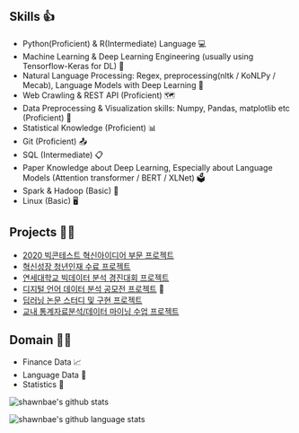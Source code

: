 ## Skills 👍
- Python(Proficient) & R(Intermediate) Language 💻
- Machine Learning & Deep Learning Engineering (usually using Tensorflow-Keras for DL) 📱
- Natural Language Processing: Regex, preprocessing(nltk / KoNLPy / Mecab), Language Models with Deep Learning 📰
- Web Crawling & REST API (Proficient) 🗺
- Data Preprocessing & Visualization skills: Numpy, Pandas, matplotlib etc (Proficient) 🧭
- Statistical Knowledge (Proficient) 📊
- Git (Proficient) 📤
- SQL (Intermediate) 📋
- Paper Knowledge about Deep Learning, Especially about Language Models (Attention transformer / BERT / XLNet) 🗳
- Spark & Hadoop (Basic) 📲
- Linux (Basic) 🖥


## Projects 🧑‍💼
- [2020 빅콘테스트 혁신아이디어 부문 프로젝트](https://github.com/shawnbae/Projects/blob/master/Competition/2020%20%EB%B9%85%EC%BD%98%ED%85%8C%EC%8A%A4%ED%8A%B8%20%ED%98%81%EC%8B%A0%EC%95%84%EC%9D%B4%EB%94%94%EC%96%B4%EB%B6%80%EB%AC%B8/%EC%97%AD%EC%82%BC1701%ED%98%B8.pdf)
- [혁신성장 청년인재 수료 프로젝트](https://github.com/shawnbae/Projects/blob/master/ECOBEE.pdf)
- [연세대학교 빅데이터 분석 경진대회 프로젝트](https://github.com/shawnbae/Projects/tree/master/Competition/%EB%B9%85%EB%8D%B0%EC%9D%B4%ED%84%B0%20%EB%B6%84%EC%84%9D%20%EA%B2%BD%EC%A7%84%EB%8C%80%ED%9A%8C)
- [디지털 언어 데이터 분석 공모전 프로젝트](https://github.com/shawnbae/Projects/tree/master/Competition/%EB%94%94%EC%A7%80%ED%84%B8%20%EC%96%B8%EC%96%B4%20%EB%8D%B0%EC%9D%B4%ED%84%B0%20%EB%B6%84%EC%84%9D%20%EA%B2%BD%EC%A7%84%EB%8C%80%ED%9A%8C) 🥇
- [딥러닝 논문 스터디 및 구현 프로젝트](https://github.com/shawnbae/Projects/tree/master/DeepLearning) 
- [교내 통계자료분석/데이터 마이닝 수업 프로젝트](https://github.com/shawnbae/Projects/tree/master/Classes)



## Domain 🚴‍♀️
- Finance Data 📈
- Language Data 📄
- Statistics 📖

![shawnbae's github stats](https://github-readme-stats.vercel.app/api?username=shawnbae&show_icons=true&theme=radical)

![shawnbae's github language stats](https://github-readme-stats.vercel.app/api/top-langs/?username=shawnbae&theme=radical)
